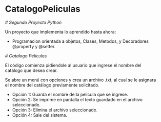 # CatalogoPeliculas

<em> # Segundo Proyecto Python </em>

Un proyecto que implementa lo aprendido hasta ahora:

- Programacion orientada a objetos, Clases, Metodos, y Decoradores @property y @setter.

<em> # Catalogo Peliculas </em>

El código comienza pidiendole al usuario que ingrese el nombre del catálogo que desea crear.

Se abre un menú con opciones y crea un archivo .txt, al cual se le asignara el nombre del catálogo previamente solicitado.

* Opción 1: Guarda el nombre de la pelicula que se ingrese.
* Opción 2: Se imprime en pantalla el texto guardado en el archivo seleccionado.
* Opción 3: Elimina el archivo seleccionado.
* Opción 4: Sale del sistema.
